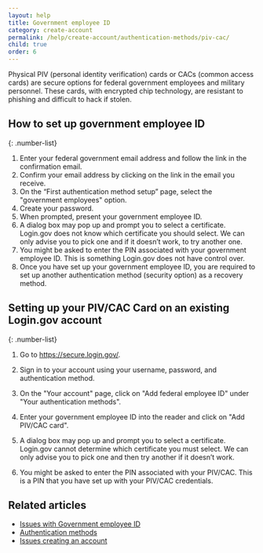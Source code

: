 ```yaml
---
layout: help
title: Government employee ID
category: create-account
permalink: /help/create-account/authentication-methods/piv-cac/
child: true
order: 6
---
```


Physical PIV (personal identity verification) cards or CACs (common access cards) are secure options for federal government employees and military personnel. These cards, with encrypted chip technology, are resistant to phishing and difficult to hack if stolen.

## How to set up government employee ID

{: .number-list}

1. Enter your federal government email address and follow the link in the confirmation email.
2. Confirm your email address by clicking on the link in the email you receive.
3. On the “First authentication method setup” page, select the "government employees" option.
4. Create your password.
5. When prompted, present your government employee ID.
6. A dialog box may pop up and prompt you to select a certificate. Login.gov does not know which certificate you should select. We can only advise you to pick one and if it doesn’t work, to try another one.
7. You might be asked to enter the PIN associated with your government employee ID. This is something Login.gov does not have control over.
8. Once you have set up your government employee ID, you are required to set up another authentication method (security option) as a recovery method.


## Setting up your PIV/CAC Card on an existing Login.gov account

{: .number-list}

1. Go to <https://secure.login.gov/>.

2. Sign in to your account using your username, password, and authentication method.

3. On the "Your account" page, click on "Add federal employee ID" under "Your authentication methods".

4. Enter your government employee ID into the reader and click on "Add PIV/CAC card".

5. A dialog box may pop up and prompt you to select a certificate. Login.gov cannot determine which certificate you must select. We can only advise you to pick one and then try another if it doesn’t work.

6. You might be asked to enter the PIN associated with your PIV/CAC. This is a PIN that you have set up with your PIV/CAC credentials.


## Related articles

* [Issues with Government employee ID](/help/trouble-signing-in/authentication/issues-with-government-employee-id-piv-cac/)
* [Authentication methods](/help/create-account/authentication-methods/)
* [Issues creating an account](/help/create-account/issues-creating-an-account/)
